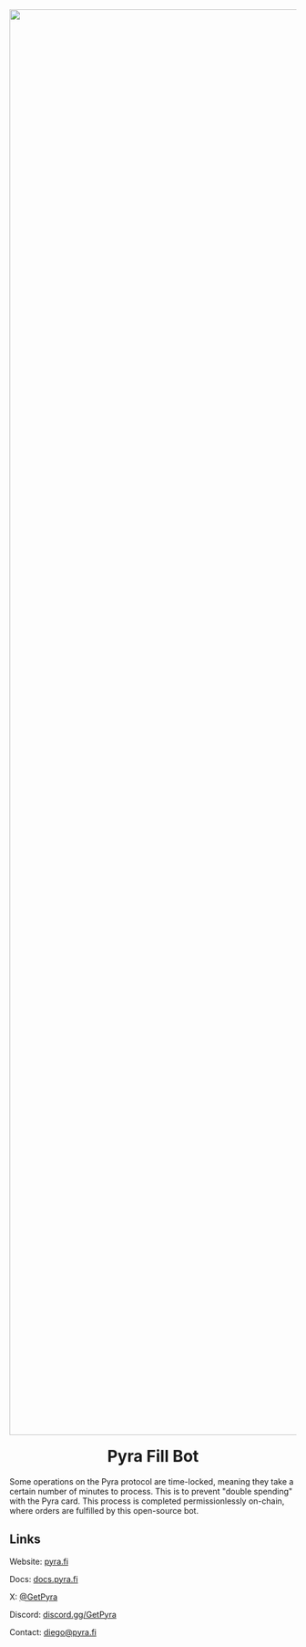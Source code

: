 <div align="center">
  <img width="2500" alt="Pyra" src="https://pyra.fi/open-graph.jpg" />

  <h1 style="margin-top:20px;">Pyra Fill Bot</h1>
</div>

Some operations on the Pyra protocol are time-locked, meaning they take a certain number of minutes to process. This is to prevent "double spending" with the Pyra card. This process is completed permissionlessly on-chain, where orders are fulfilled by this open-source bot.

## Links

Website: [pyra.fi](https://pyra.fi/)

Docs: [docs.pyra.fi](https://docs.pyra.fi/)

X: [@GetPyra](https://x.com/GetPyra)

Discord: [discord.gg/GetPyra](https:discord.gg/GetPyra)

Contact: [diego@pyra.fi](mailto:diego@pyra.fi)
